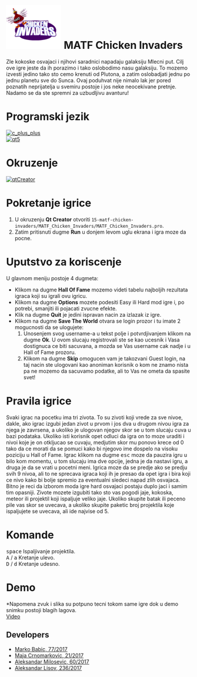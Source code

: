 # <img src="MATF_Chicken_Invaders/backgrounds/splash.png" width="150"/> MATF Chicken Invaders

Zle kokoske osvajaci i njihovi saradnici napadaju galaksiju Mlecni put. Cilj ove igre jeste da ih porazimo i tako oslobodimo nasu galaksiju. 
To mozemo izvesti jedino tako sto cemo krenuti od Plutona, a zatim oslobadjati jednu po jednu planetu sve do Sunca. 
Ovaj poduhvat nije nimalo lak jer pored poznatih neprijatelja u svemiru postoje i jos neke neocekivane pretnje. 
Nadamo se da ste spremni za uzbudljivu avanturu!

# Programski jezik
[![c_plus_plus](https://img.shields.io/badge/Language-C%2B%2B-blue)](https://www.cplusplus.com/) <br>
[![qt5](https://img.shields.io/badge/Framework-Qt5-green)](https://doc.qt.io/qt-5/) <br>

# Okruzenje
[![qtCreator](https://img.shields.io/badge/IDE-Qt_Creator-green)](https://www.qt.io/product/development-tools)

# Pokretanje igrice

1. U okruzenju **Qt Creator** otvoriti `15-matf-chicken-invaders/MATF_Chicken_Invaders/MATF_Chicken_Invaders.pro`.
2. Zatim pritisnuti dugme **Run** u donjem levom uglu ekrana i igra moze da pocne.

# Uputstvo za koriscenje

U glavnom meniju postoje 4 dugmeta:
- Klikom na dugme **Hall Of Fame** mozemo videti tabelu najboljih rezultata igraca koji su igrali ovu igricu.
- Klikom na dugme **Options** mozete podesiti Easy ili Hard mod igre i, po potrebi, smanjiti  ili pojacati zvucne efekte.
- Klik na dugme **Quit** je jedini ispravan nacin za izlazak iz igre.
- Klikom na dugme **Save The World** otvara se login prozor i tu imate 2 mogucnosti da se ulogujete:
    1. Unosenjem svog username-a u tekst polje i potvrdjivanjem klikom na dugme **Ok**. U ovom slucaju registrovali ste se kao ucesnik i Vasa dostignuca ce biti sacuvana, a mozda se Vas username cak nadje i u Hall of Fame prozoru.
    2. Klikom na dugme **Skip** omogucen vam je takozvani Guest login, na taj nacin ste ulogovani kao anoniman korisnik o kom ne znamo nista pa ne mozemo da sacuvamo podatke, ali to Vas ne ometa da spasite svet!

# Pravila igrice

Svaki igrac na pocetku ima tri zivota. To su zivoti koji vrede za sve nivoe, dakle, ako igrac izgubi jedan zivot u prvom i jos dva u drugom nivou igra za njega je zavrsena, a ukoliko je ulogovan njegov skor se u tom slucaju cuva u bazi podataka. Ukoliko isti korisnik
opet odluci da igra on to moze uraditi i nivoi koje je on otkljucao se cuvaju, medjutim skor mu ponovo krece od 0 tako da ce morati da se pomuci kako bi njegovo ime dospelo na visoku poziciju u Hall of Fame. Igrac klikom na dugme <kbd>esc</kbd> moze da pauzira igru u bilo kom momentu, u tom slucaju ima dve opcije, jedna je da nastavi igru, a druga je da se vrati u pocetni meni. Igrica moze da se predje ako se predju svih 9 nivoa, ali to ne sprecava igraca koji ih je presao da opet igra i bira koji ce nivo kako bi bolje spremio za eventualni sledeci napad zlih osvajaca. Bitno je reci da izborom moda igre hard osvajaci postaju duplo jaci i samim tim opasniji.
Zivote mozete izgubiti tako sto vas pogodi jaje, kokoska, meteor ili projektil koji ispaljuje veliko jaje. Ukoliko skupite batak ili peceno pile vas skor se uvecava, a ukoliko skupite paketic broj projektila koje ispaljujete se uvecava, ali ide najvise od 5.

# Komande

<kbd>space</kbd> Ispaljivanje projektila.<br>
<kbd>A</kbd> / <kbd>a</kbd> Kretanje ulevo.<br>
<kbd>D</kbd> / <kbd>d</kbd> Kretanje udesno.<br>

# Demo

*Napomena zvuk i slika su potpuno tecni tokom same igre dok u demo snimku postoji blagih lagova.<br>
[Video](https://www.youtube.com/watch?v=7ljcyhZdPLU)

## Developers

- [Marko Babic, 77/2017](https://gitlab.com/markobabic8)
- [Maja Crnomarkovic, 21/2017](https://gitlab.com/crnomarkovicm)
- [Aleksandar Milosevic, 60/2017](https://gitlab.com/duhizjame)
- [Aleksandar Lisov, 236/2017](https://gitlab.com/AleksandarLisov)
